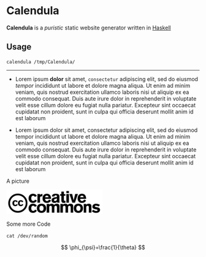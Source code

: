 # Calendula

**Calendula** is a *puristic* static website generator written in [Haskell](https://www.haskell.org/)

## Usage


~~~
calendula /tmp/Calendula/
~~~

-----


* Lorem ipsum **dolor** sit amet, `consectetur` adipiscing elit, sed do eiusmod *tempor* incididunt ut labore et dolore magna aliqua. Ut enim ad minim veniam, quis nostrud exercitation ullamco laboris nisi ut aliquip ex ea commodo consequat. Duis aute irure dolor in reprehenderit in voluptate velit esse cillum dolore eu fugiat nulla pariatur. Excepteur sint occaecat cupidatat non proident, sunt in culpa qui officia deserunt mollit anim id est laborum


* Lorem ipsum dolor sit amet, consectetur adipiscing elit, sed do eiusmod tempor incididunt ut labore et dolore magna aliqua. Ut enim ad minim veniam, quis nostrud exercitation ullamco laboris nisi ut aliquip ex ea commodo consequat. Duis aute irure dolor in reprehenderit in voluptate velit esse cillum dolore eu fugiat nulla pariatur. Excepteur sint occaecat cupidatat non proident, sunt in culpa qui officia deserunt mollit anim id est laborum

A picture


<img src="cc.png" alt="CC-Logo" width="250"></img>

Some more Code

    cat /dev/random

$$  \phi_{\psi}=\frac{1}{\theta} $$

